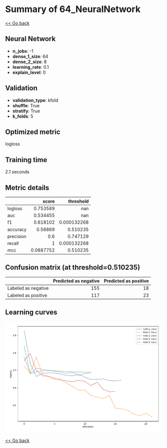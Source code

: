 # Summary of 64_NeuralNetwork

[<< Go back](../README.md)


## Neural Network
- **n_jobs**: -1
- **dense_1_size**: 64
- **dense_2_size**: 8
- **learning_rate**: 0.1
- **explain_level**: 0

## Validation
 - **validation_type**: kfold
 - **shuffle**: True
 - **stratify**: True
 - **k_folds**: 5

## Optimized metric
logloss

## Training time

2.1 seconds

## Metric details
|           |     score |     threshold |
|:----------|----------:|--------------:|
| logloss   | 0.753589  | nan           |
| auc       | 0.534455  | nan           |
| f1        | 0.618102  |   0.000132268 |
| accuracy  | 0.56869   |   0.510235    |
| precision | 0.6       |   0.747129    |
| recall    | 1         |   0.000132268 |
| mcc       | 0.0887752 |   0.510235    |


## Confusion matrix (at threshold=0.510235)
|                     |   Predicted as negative |   Predicted as positive |
|:--------------------|------------------------:|------------------------:|
| Labeled as negative |                     155 |                      18 |
| Labeled as positive |                     117 |                      23 |

## Learning curves
![Learning curves](learning_curves.png)

[<< Go back](../README.md)
